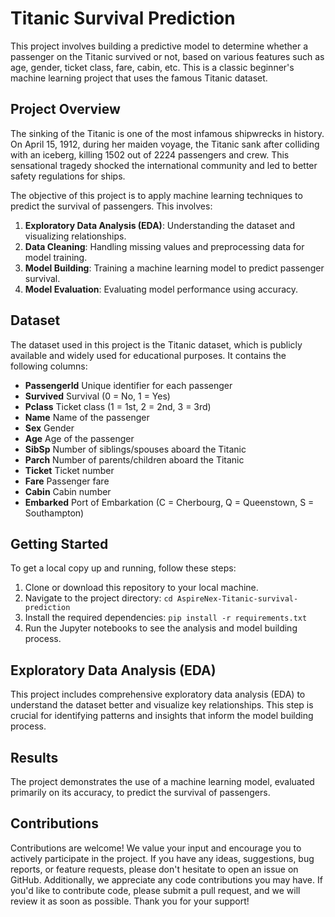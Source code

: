 # Titanic Survival Prediction
This project involves building a predictive model to determine whether a passenger on the Titanic survived or not, based on various features such as age, gender, ticket class, fare, cabin, etc. This is a classic beginner's machine learning project that uses the famous Titanic dataset.
## Project Overview
The sinking of the Titanic is one of the most infamous shipwrecks in history. On April 15, 1912, during her maiden voyage, the Titanic sank after colliding with an iceberg, killing 1502 out of 2224 passengers and crew. This sensational tragedy shocked the international community and led to better safety regulations for ships.

The objective of this project is to apply machine learning techniques to predict the survival of passengers. This involves:
<ol>
    <li><b>Exploratory Data Analysis (EDA)</b>: Understanding the dataset and visualizing relationships.</li>
    <li><b>Data Cleaning</b>: Handling missing values and preprocessing data for model training.</li>
    <li><b>Model Building</b>: Training a machine learning model to predict passenger survival.</li>
    <li><b>Model Evaluation</b>: Evaluating model performance using accuracy.</li>
</ol>

## Dataset
The dataset used in this project is the Titanic dataset, which is publicly available and widely used for educational purposes. It contains the following columns:
<ul>
    <li><b>PassengerId</b> Unique identifier for each passenger</li>
    <li><b>Survived</b> Survival (0 = No, 1 = Yes)</li>
    <li><b>Pclass</b> Ticket class (1 = 1st, 2 = 2nd, 3 = 3rd)</li>
    <li><b>Name</b> Name of the passenger</li>
    <li><b>Sex</b> Gender</li>
    <li><b>Age</b> Age of the passenger</li>
    <li><b>SibSp</b> Number of siblings/spouses aboard the Titanic</li>
    <li><b>Parch</b> Number of parents/children aboard the Titanic</li>
    <li><b>Ticket</b> Ticket number</li>
    <li><b>Fare</b> Passenger fare</li>
    <li><b>Cabin</b> Cabin number</li>
    <li><b>Embarked</b> Port of Embarkation (C = Cherbourg, Q = Queenstown, S = Southampton)</li>
</ul>

## Getting Started
To get a local copy up and running, follow these steps:
<ol>
    <li>Clone or download this repository to your local machine.</li>
    <li>Navigate to the project directory: <code>cd AspireNex-Titanic-survival-prediction</code></li>
    <li>Install the required dependencies: <code>pip install -r requirements.txt</code></li>
    <li>Run the Jupyter notebooks to see the analysis and model building process.</li>
</ol>

## Exploratory Data Analysis (EDA)
This project includes comprehensive exploratory data analysis (EDA) to understand the dataset better and visualize key relationships. This step is crucial for identifying patterns and insights that inform the model building process.

## Results
The project demonstrates the use of a machine learning model, evaluated primarily on its accuracy, to predict the survival of passengers.

<h2>Contributions</h2>
Contributions are welcome! We value your input and encourage you to actively participate in the project. If you have any ideas, suggestions, bug reports, or feature requests, please don't hesitate to open an issue on GitHub. Additionally, we appreciate any code contributions you may have. If you'd like to contribute code, please submit a pull request, and we will review it as soon as possible. Thank you for your support!
